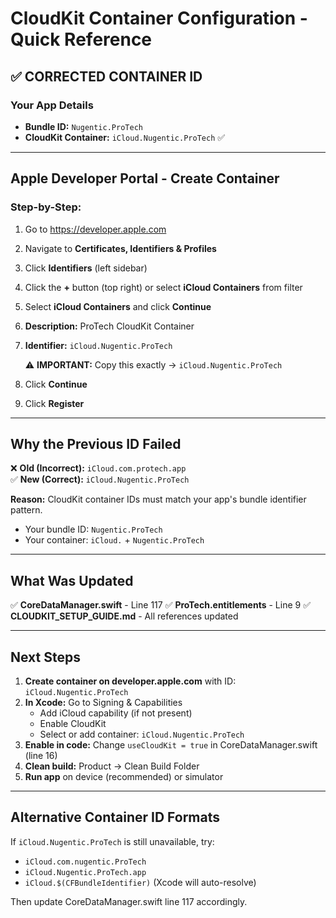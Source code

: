 # CloudKit Container Configuration - Quick Reference

## ✅ CORRECTED CONTAINER ID

### Your App Details
- **Bundle ID:** `Nugentic.ProTech`
- **CloudKit Container:** `iCloud.Nugentic.ProTech` ✅

---

## Apple Developer Portal - Create Container

### Step-by-Step:
1. Go to https://developer.apple.com
2. Navigate to **Certificates, Identifiers & Profiles**
3. Click **Identifiers** (left sidebar)
4. Click the **+** button (top right) or select **iCloud Containers** from filter
5. Select **iCloud Containers** and click **Continue**
6. **Description:** ProTech CloudKit Container
7. **Identifier:** `iCloud.Nugentic.ProTech` 
   
   ⚠️ **IMPORTANT:** Copy this exactly → `iCloud.Nugentic.ProTech`
   
8. Click **Continue**
9. Click **Register**

---

## Why the Previous ID Failed

❌ **Old (Incorrect):** `iCloud.com.protech.app`  
✅ **New (Correct):** `iCloud.Nugentic.ProTech`

**Reason:** CloudKit container IDs must match your app's bundle identifier pattern.
- Your bundle ID: `Nugentic.ProTech`
- Your container: `iCloud.` + `Nugentic.ProTech`

---

## What Was Updated

✅ **CoreDataManager.swift** - Line 117
✅ **ProTech.entitlements** - Line 9
✅ **CLOUDKIT_SETUP_GUIDE.md** - All references updated

---

## Next Steps

1. **Create container on developer.apple.com** with ID: `iCloud.Nugentic.ProTech`
2. **In Xcode:** Go to Signing & Capabilities
   - Add iCloud capability (if not present)
   - Enable CloudKit
   - Select or add container: `iCloud.Nugentic.ProTech`
3. **Enable in code:** Change `useCloudKit = true` in CoreDataManager.swift (line 16)
4. **Clean build:** Product → Clean Build Folder
5. **Run app** on device (recommended) or simulator

---

## Alternative Container ID Formats

If `iCloud.Nugentic.ProTech` is still unavailable, try:
- `iCloud.com.nugentic.ProTech`
- `iCloud.Nugentic.ProTech.app`
- `iCloud.$(CFBundleIdentifier)` (Xcode will auto-resolve)

Then update CoreDataManager.swift line 117 accordingly.
